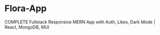 # Flora-App
COMPLETE Fullstack Responsive MERN App with Auth, Likes, Dark Mode | React, MongoDB, MUI
